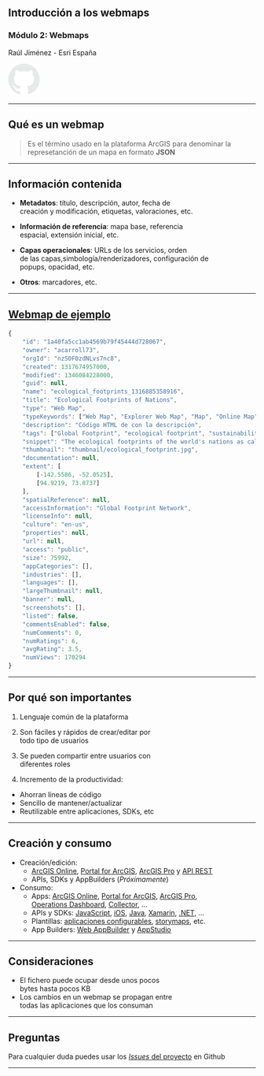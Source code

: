 <!-- .slide: class="title" -->

## Introducción a los webmaps
### Módulo 2: Webmaps
Raúl Jiménez - Esri España

[![octocat](../../template/octocat.png)](https://github.com/ycabon/presentations/tree/gh-pages/2016-devsummit-discover-4.0-the-next-generation)

---

<!-- .slide: class="section" -->
## Qué es un webmap
> Es el término usado en la plataforma ArcGIS para denominar la represetanción
  de un mapa en formato **JSON**

---

<!-- .slide: class="section" -->

## Información contenida
* **Metadatos**: título, descripción, autor, fecha de <br>
creación y modificación, etiquetas, valoraciones, etc.

* **Información de referencia**: mapa base, referencia <br>
espacial, extensión inicial, etc.

* **Capas operacionales**: URLs de los servicios, orden <br>
de las capas,simbología/renderizadores, configuración de<br>
popups, opacidad, etc.

* **Otros**: marcadores, etc.

---

<!-- .slide: class="section" -->

## [Webmap de ejemplo](http://www.arcgis.com/sharing/rest/content/items/1a40fa5cc1ab4569b79f45444d728067?f=json)

```javascript
{
	"id": "1a40fa5cc1ab4569b79f45444d728067",
	"owner": "acarroll73",
	"orgId": "nzS0F0zdNLvs7nc8",
	"created": 1317674957000,
	"modified": 1346084228000,
	"guid": null,
	"name": "ecological_footprints_1316885358916",
	"title": "Ecological Footprints of Nations",
	"type": "Web Map",
	"typeKeywords": ["Web Map", "Explorer Web Map", "Map", "Online Map", "ArcGIS Online"],
	"description": "Código HTML de con la descripción",
	"tags": ["Global Footprint", "ecological footprint", "sustainability", "nations", "carbon footprint"],
	"snippet": "The ecological footprints of the world's nations as calculated by the Global Footprint Network",
	"thumbnail": "thumbnail/ecological_footprint.jpg",
	"documentation": null,
	"extent": [
		[-142.5586, -52.0525],
		[94.9219, 73.8737]
	],
	"spatialReference": null,
	"accessInformation": "Global Footprint Network",
	"licenseInfo": null,
	"culture": "en-us",
	"properties": null,
	"url": null,
	"access": "public",
	"size": 75992,
	"appCategories": [],
	"industries": [],
	"languages": [],
	"largeThumbnail": null,
	"banner": null,
	"screenshots": [],
	"listed": false,
	"commentsEnabled": false,
	"numComments": 0,
	"numRatings": 6,
	"avgRating": 3.5,
	"numViews": 170294
}
```

---

<!-- .slide: class="section" -->

## Por qué son importantes

1. Lenguaje común de la plataforma

2. Son fáciles y rápidos de crear/editar por<br>
todo tipo de usuarios

3. Se pueden compartir entre usuarios con <br>diferentes roles

4. Incremento de la productividad:
  * Ahorran líneas de código
  * Sencillo de mantener/actualizar
  * Reutilizable entre aplicaciones, SDKs, etc

---

<!-- .slide: class="section" -->

## Creación y consumo

* Creación/edición:
  * [ArcGIS Online](https://doc.arcgis.com/en/arcgis-online/create-maps/make-your-first-map.htm), [Portal for ArcGIS](http://server.arcgis.com/en/portal/latest/use/make-your-first-map.htm), [ArcGIS Pro](http://pro.arcgis.com/en/pro-app/help/mapping/map-authoring/author-a-web-map.htm) y [API REST](http://resources.arcgis.com/en/help/arcgis-rest-api/index.html#/Add_Item/02r30000008q000000/)
  * APIs, SDKs y AppBuilders (*Próximamente*)
* Consumo:
  * Apps: [ArcGIS Online](https://doc.arcgis.com/en/arcgis-online/create-maps/make-your-first-map.htm), [Portal for ArcGIS](http://server.arcgis.com/en/portal/latest/use/make-your-first-map.htm), [ArcGIS Pro](http://pro.arcgis.com/en/pro-app/help/mapping/map-authoring/author-a-web-map.htm), <br>[Operations Dashboard](http://doc.arcgis.com/en/operations-dashboard/windows-desktop/author/faqs-author.htm#anchor17), [Collector](https://doc.arcgis.com/en/collector/android/create-maps/create-and-share-a-collector-map.htm), ...
  * APIs y SDKs: [JavaScript](https://developers.arcgis.com/javascript/jshelp/intro_agstemplate_amd.html), [iOS](https://developers.arcgis.com/ios/swift/guide/viewing-web-map.htm), [Java](https://developers.arcgis.com/java/guide/build-a-web-mapping-app.htm), [Xamarin](https://developers.arcgis.com/xamarin/quartz/forms/guide/open-an-existing-map.htm), [.NET](https://developers.arcgis.com/net/desktop/guide/access-maps-and-content-from-your-portal.htm), ...
  * Plantillas: [aplicaciones configurables](https://www.arcgis.com/home/gallery.html#c=esri&t=apps&o=modified&f=configurable), [storymaps](https://storymaps.arcgis.com/en/), etc.
  * App Builders: [Web AppBuilder](http://doc.arcgis.com/en/web-appbuilder/create-apps/make-first-app.htm) y [AppStudio](https://appstudio.arcgis.com/#do_more)

---

<!-- .slide: class="section" -->

## Consideraciones

* El fichero puede ocupar desde unos pocos <br>
bytes hasta pocos KB
* Los cambios en un webmap se propagan entre <br>
todas las aplicaciones que los consuman

---

<!-- .slide: class="questions centered" -->

## Preguntas

Para cualquier duda puedes usar los [*Issues* del proyecto](https://github.com/esri-es/moocs/issues) en Github

---


<!-- .slide: class="end" -->
